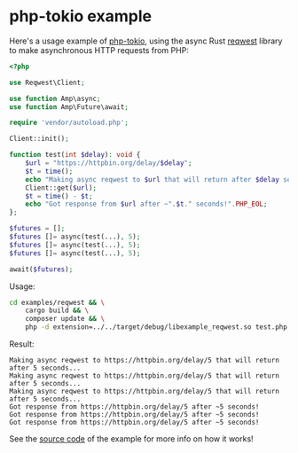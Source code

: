 # php-tokio example

Here's a usage example of [php-tokio](https://github.com/danog/php-tokio/), using the async Rust [reqwest](https://docs.rs/reqwest/latest/reqwest/) library to make asynchronous HTTP requests from PHP:

```php
<?php

use Reqwest\Client;

use function Amp\async;
use function Amp\Future\await;

require 'vendor/autoload.php';

Client::init();

function test(int $delay): void {
    $url = "https://httpbin.org/delay/$delay";
    $t = time();
    echo "Making async reqwest to $url that will return after $delay seconds...".PHP_EOL;
    Client::get($url);
    $t = time() - $t;
    echo "Got response from $url after ~".$t." seconds!".PHP_EOL;
};

$futures = [];
$futures []= async(test(...), 5);
$futures []= async(test(...), 5);
$futures []= async(test(...), 5);

await($futures);
```

Usage:

```bash
cd examples/reqwest && \
    cargo build && \
    composer update && \
    php -d extension=../../target/debug/libexample_reqwest.so test.php
```

Result:

```
Making async reqwest to https://httpbin.org/delay/5 that will return after 5 seconds...
Making async reqwest to https://httpbin.org/delay/5 that will return after 5 seconds...
Making async reqwest to https://httpbin.org/delay/5 that will return after 5 seconds...
Got response from https://httpbin.org/delay/5 after ~5 seconds!
Got response from https://httpbin.org/delay/5 after ~5 seconds!
Got response from https://httpbin.org/delay/5 after ~5 seconds!
```

See the [source code](https://github.com/danog/php-tokio/tree/master/examples/reqwest) of the example for more info on how it works!
